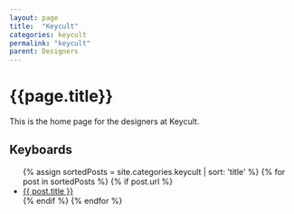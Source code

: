 ```yaml
---
layout: page
title:  "Keycult"
categories: keycult
permalink: "keycult"
parent: Designers
---
```

# {{page.title}}

This is the home page for the designers at Keycult.

## Keyboards

<ul>
  {% assign sortedPosts = site.categories.keycult | sort: 'title' %}
    {% for post in sortedPosts %}
      {% if post.url %}
        <li><a href="{{ post.url }}">{{ post.title }}</a></li>
      {% endif %}
    {% endfor %}
</ul>
